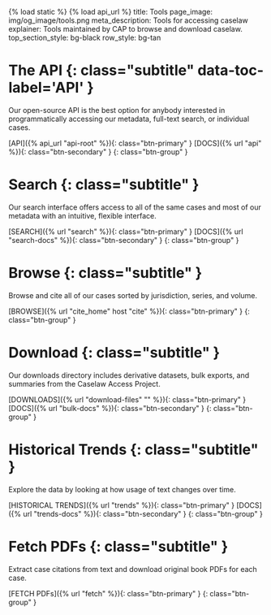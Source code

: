 {% load static %}
{% load api_url %}
title: Tools
page_image: img/og_image/tools.png
meta_description: Tools for accessing caselaw
explainer: Tools maintained by CAP to browse and download caselaw.
top_section_style: bg-black
row_style: bg-tan

# The API {: class="subtitle" data-toc-label='API' }
Our open-source API is the best option for anybody interested in programmatically accessing our metadata, full-text 
search, or individual cases.

[API]({% api_url "api-root" %}){: class="btn-primary" }
[DOCS]({% url "api" %}){: class="btn-secondary" }
{: class="btn-group" }
    
# Search {: class="subtitle" }
Our search interface offers access to all of the same cases and most of our metadata with an intuitive, flexible 
interface.

[SEARCH]({% url "search" %}){: class="btn-primary" }
[DOCS]({% url "search-docs" %}){: class="btn-secondary" }
{: class="btn-group" }
 
# Browse {: class="subtitle" }
Browse and cite all of our cases sorted by jurisdiction, series, and volume.

[BROWSE]({% url "cite_home" host "cite" %}){: class="btn-primary" }
{: class="btn-group" }

# Download {: class="subtitle" }
Our downloads directory includes derivative datasets, bulk exports, and summaries from the Caselaw Access Project. 

[DOWNLOADS]({% url "download-files" "" %}){: class="btn-primary" }
[DOCS]({% url "bulk-docs" %}){: class="btn-secondary" }
{: class="btn-group" }

# Historical Trends {: class="subtitle" }
Explore the data by looking at how usage of text changes over time.
    
[HISTORICAL TRENDS]({% url "trends" %}){: class="btn-primary" }
[DOCS]({% url "trends-docs" %}){: class="btn-secondary" }
{: class="btn-group" }

# Fetch PDFs {: class="subtitle" }
Extract case citations from text and download original book PDFs for each case.
    
[FETCH PDFs]({% url "fetch" %}){: class="btn-primary" }
{: class="btn-group" }

